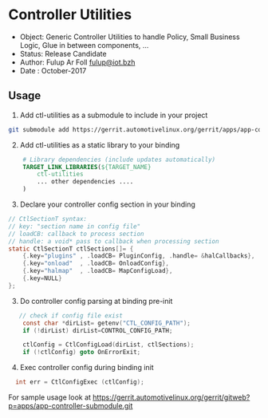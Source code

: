 # Controller Utilities

* Object: Generic Controller Utilities to handle Policy, Small Business Logic, Glue in between components, ...
* Status: Release Candidate
* Author: Fulup Ar Foll fulup@iot.bzh
* Date  : October-2017

## Usage

1) Add ctl-utilities as a submodule to include in your project

```bash
git submodule add https://gerrit.automotivelinux.org/gerrit/apps/app-controller-submodule
```

2) Add ctl-utilities as a static library to your binding

```cmake
    # Library dependencies (include updates automatically)
    TARGET_LINK_LIBRARIES(${TARGET_NAME}
        ctl-utilities
        ... other dependencies ....
    )
```

3) Declare your controller config section in your binding

```C
// CtlSectionT syntax:
// key: "section name in config file"
// loadCB: callback to process section
// handle: a void* pass to callback when processing section
static CtlSectionT ctlSections[]= {
    {.key="plugins" , .loadCB= PluginConfig, .handle= &halCallbacks},
    {.key="onload"  , .loadCB= OnloadConfig},
    {.key="halmap"  , .loadCB= MapConfigLoad},
    {.key=NULL}
};

```

3) Do controller config parsing at binding pre-init

```C
   // check if config file exist
    const char *dirList= getenv("CTL_CONFIG_PATH");
    if (!dirList) dirList=CONTROL_CONFIG_PATH;

    ctlConfig = CtlConfigLoad(dirList, ctlSections);
    if (!ctlConfig) goto OnErrorExit;
```

4) Exec controller config during binding init

```C
  int err = CtlConfigExec (ctlConfig);
```

For sample usage look at https://gerrit.automotivelinux.org/gerrit/gitweb?p=apps/app-controller-submodule.git
